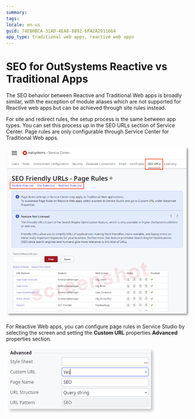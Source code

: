 ```yaml
---
summary: 
tags: 
locale: en-us
guid: 74EB0BCA-31AD-4EA8-8892-6FA2A2011664
app_type: traditional web apps, reactive web apps
---
```


# SEO for OutSystems Reactive vs Traditional Apps

The SEO behavior between Reactive and Traditional Web apps is broadly similar, with the exception of module aliases which are not supported for Reactive web apps but can be achieved through site rules instead.

For site and redirect rules, the setup process is the same between app types. You can set this process up in the SEO URLs section of Service Center. Page rules are only configurable through Service Center for Traditional Web apps. 

![SEO URLs](images/page-rules-sc.png)

For Reactive Web apps, you can configure page rules in Service Studio by selecting the screen and setting the **Custom URL** properties **Advanced** properties section.

![Custom URLs](images/custom-url-ss.png)

